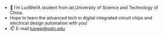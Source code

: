 - 👋 I’m LuoWei!A student from iat,University of Science and Technology of China.
- Hope to learn the advanced tech in digital integrated circuit chips and electrical design automation with you! 
- 📫 E-mail:luowei@ustc.edu

<!---
luowei02/luowei02 is a ✨ special ✨ repository because its `README.md` (this file) appears on your GitHub profile.
You can click the Preview link to take a look at your changes.
--->
